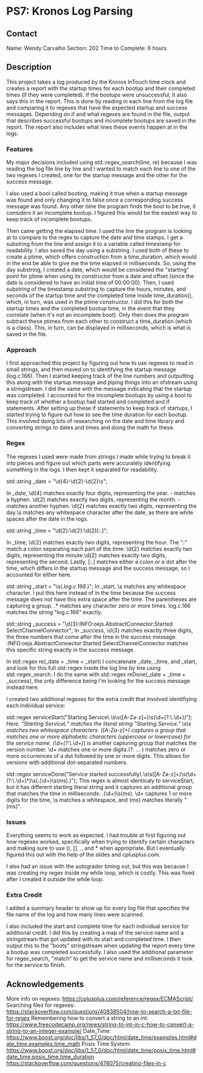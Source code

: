 # PS7: Kronos Log Parsing

## Contact
Name: Wendy Carvalho
Section: 202
Time to Complete: 6 hours


## Description
This project takes a log produced by the Kronos InTouch time clock and creates a report with the startup times for each bootup and their completed times (if they were completed). If the bootups were unsuccessful, it also says this in the report. This is done by reading in each line from the log file and comparing it to regexes that have the expected startup and success messages. Depending on if and what regexes are found in the file, output that describes successful bootups and incomplete bootups are saved in the report. The report also includes what lines these events happen at in the logs.

### Features
My major decisions included using std::regex_search(line, re) because I was reading the log file line by line and I wanted to match each line to one of the two regexes I created, one for the startup message and the other for the success message. 

I also used a bool called booting, making it true when a startup message was found and only changing it to false once a corresponding success message was found. Any other time the program finds the bool to be true, it considers it an incomplete bootup. I figured this would be the easiest way to keep track of incomplete bootups.

Then came getting the elapsed time. I used the line the program is looking at to compare to the regex to capture the date and time stamps. I get a substring from the line and assign it to a variable called timestamp for readability. I also saved the day using a substring. I used both of these to create a ptime, which offers construction from a time_duration, which would in the end be able to give me the time elapsed in milliseconds. So, using the day substring, I created a date, which would be considered the "starting" point for ptime when using its constructor from a date and offset (since the date is considered to have an initial time of 00:00:00). Then, I used substring of the timestamp substring to capture the hours, minutes, and seconds of the startup time and the completed time inside time_duration(), which, in turn, was used in the ptime constructor. I did this for both the startup times and the completed bootup time, in the event that they correlate (when it's not an incomplete boot). Only then does the program subtract these ptimes from each other to construct a time_duration (which is a class). This, in turn, can be displayed in milliseconds, which is what is saved in the file. 

### Approach
I first approached this project by figuring out how to use regexes to read in small strings, and then moved on to identifying the startup message (log.c.166). Then I started keeping track of the line numbers and outputting this along with the startup message and piping things into an ofstream using a stringstream. I did the same with the message indicating that the startup was completed. I accounted for the incomplete bootups by using a bool to keep track of whether a bootup had started and completed and if statements. After setting up these if statements to keep track of startups, I started trying to figure out how to see the time duration for each bootup. This involved doing lots of researching on the date and time library and converting strings to dates and times and doing the math for these. 

### Regex
The regexes I used were made from strings I made while trying to break it into pieces and figure out which parts were accurately identifying something in the logs. I then kept it separated for readability.

std::string _date = "\\d{4}-\\d{2}-\\d{2}\\s";

In _date, \\d{4} matches exactly four digits, representing the year. - matches a hyphen. \\d{2} matches exactly two digits, representing the month. - matches another hyphen. \\d{2} matches exactly two digits, representing the day.\\s matches any whitespace character after the date, as there are white spaces after the date in the logs.

std::string _time = "\\d{2}:\\d{2}:\\d{2}[:.]";

In _time, \\d{2} matches exactly two digits, representing the hour. The ":" match a colon separating each part of the time. \\d{2} matches exactly two digits, representing the minute.\\d{2} matches exactly two digits, representing the second. Lastly, [:.] matches either a colon or a dot after the time, which differs in the startup message and the success message, so I accounted for either here.

std::string _start = "\\s(.*log.c.166.*)";
In _start, \\s matches any whitespace character. I put this here instead of in the time because the success message does not have this extra space after the time. The parentheses are capturing a group. .* matches any character zero or more times. log.c.166 matches the string "log.c.166" exactly.

std::string _success = "\\d{3}:INFO:oejs.AbstractConnector:Started SelectChannelConnector";
In _success, \\d{3} matches exactly three digits, the three numbers that come after the time in the success message. :INFO:oejs.AbstractConnector:Started SelectChannelConnector matches this specific string exactly in the success message.

In std::regex re(_date + _time + _start) I concatenate _date, _time, and _start, and look for this full std::regex inside the log line by line using std::regex_search. I do the same with std::regex reDone(_date + _time + _success), the only difference being I'm looking for the success message instead here.

I created two additional regexes for the extra credit that involved identifiying each individual service:

std::regex serviceStart("Starting Service\\.\\s\\s([A-Za-z]+)\\s(\\d+(?:\\.\\d+)*)");
Here, "Starting Service\\." matches the literal string "Starting Service." \\s\\s matches two whitespace characters. ([A-Za-z]+) captures a group that matches one or more alphabetic characters (uppercase or lowercase) for the service name. (\\d+(?:\\.\\d+)*) is another capturing group that matches the version number. \\d+ matches one or more digits.(?: ... ) matches zero or more occurrences of a dot followed by one or more digits. This allows for versions with additional dot-separated numbers.

std::regex serviceDone("Service started successfully\\.\\s\\s([A-Za-z]+)\\s(\\d+(?:\\.\\d+)*)\\s(.(\\d+)\\s(ms).)");
This regex is almost identicaly to serviceStart, but it has different starting literal string and it captures an additional group that matches the time in milliseconds: .(\\d+)\\s(ms). \\d+ captures 1 or more digits for the time, \\s matches a whitespace, and (ms) matches literally "(ms)".

### Issues
Everything seems to work as expected. I had trouble at first figuring out how regexes worked, specifically when trying to identify certain characters and making sure to use (), [], ., and * when appropriate. But I eventually figured this out with the help of the slides and cplusplus.com.

I also had an issue with the autograder timing out, but this was because I was creating my regex inside my while loop, which is costly. This was fixed after I created it outside the while loop.

### Extra Credit
I added a summary header to show up for every log file that specifies the file name of the log and how many lines were scanned.

I also included the start and complete time for each individual service for additional credit. I did this by creating a map of the service name and a stringstream that got updated with its start and completed time. I then output this to the "boots" stringstream when updating the report every time a bootup was completed successfully. I also used the additional parameter for regex_search, "match" to get the service name and milliseconds it took for the service to finish. 

## Acknowledgements
More info on regexes: https://cplusplus.com/reference/regex/ECMAScript/
Searching files for regexes: https://stackoverflow.com/questions/40838504/how-to-search-a-txt-file-for-regex
Remembering how to convert a string to an int: https://www.freecodecamp.org/news/string-to-int-in-c-how-to-convert-a-string-to-an-integer-example/
Date_Time: https://www.boost.org/doc/libs/1_57_0/doc/html/date_time/examples.html#date_time.examples.time_math
Posix Time System: https://www.boost.org/doc/libs/1_57_0/doc/html/date_time/posix_time.html#date_time.posix_time.time_duration
https://stackoverflow.com/questions/478075/creating-files-in-c

